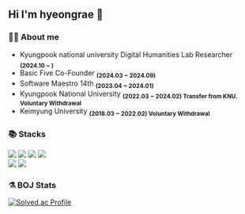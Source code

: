 <!--#![header](https://capsule-render.vercel.app/api?type=Rect&color=auto&height=300&section=header&text=capsule%20render&fontSize=90)-->

<!--
**hyeongrae-kim/hyeongrae-kim** is a ✨ _special_ ✨ repository because its `README.md` (this file) appears on your GitHub profile.

Here are some ideas to get you started:

- 🔭 I’m currently working on ...
- 🌱 I’m currently learning ...
- 👯 I’m looking to collaborate on ...
- 🤔 I’m looking for help with ...
- 💬 Ask me about ...
- 📫 How to reach me: ...
- 😄 Pronouns: ...
- ⚡ Fun fact: ...
-->

## Hi I'm hyeongrae 👋
### 👨‍💻 About me
- Kyungpook national university Digital Humanities Lab Researcher <sub><b>(2024.10 ~ )</b></sub>
- Basic Five Co-Founder <sub><b>(2024.03 ~ 2024.09)</b></sub>
- Software Maestro 14th <sub><b>(2023.04 ~ 2024.01)</b></sub>
- Kyungpook National University <sub><b>(2022.03 ~ 2024.02) Transfer from KNU. Voluntary Withdrawal</b></sub>
- Keimyung University <sub><b>(2018.03 ~ 2022.02) Voluntary Withdrawal</b></sub>
### 📚 Stacks
<div>
  <img src="https://img.shields.io/badge/c-00599C?style=for-the-badge&logo=c%2B%2B&logoColor=white">
  <img src="https://img.shields.io/badge/python-3776AB?style=for-the-badge&logo=python&logoColor=white">
  <img src="https://img.shields.io/badge/dart-0175C2?style=for-the-badge&logo=dart&logoColor=white"> 
  <img src="https://img.shields.io/badge/Java-0175C2?style=for-the-badge&logo=Java&logoColor=white"> 
  <br>
  <img src="https://img.shields.io/badge/flutter-02569B?style=for-the-badge&logo=flutter&logoColor=white">
  <img src="https://img.shields.io/badge/firebase-FFCA28?style=for-the-badge&logo=firebase&logoColor=white">
</div>

### ⚗️ BOJ Stats
[![Solved.ac Profile](http://mazassumnida.wtf/api/v2/generate_badge?boj=soboru1002)](https://solved.ac/soboru1002/)
